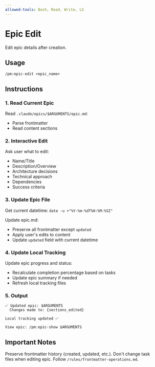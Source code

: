 ```yaml
---
allowed-tools: Bash, Read, Write, LS
---
```


# Epic Edit

Edit epic details after creation.

## Usage
```
/pm:epic-edit <epic_name>
```

## Instructions

### 1. Read Current Epic

Read `.claude/epics/$ARGUMENTS/epic.md`:
- Parse frontmatter
- Read content sections

### 2. Interactive Edit

Ask user what to edit:
- Name/Title
- Description/Overview
- Architecture decisions
- Technical approach
- Dependencies
- Success criteria

### 3. Update Epic File

Get current datetime: `date -u +"%Y-%m-%dT%H:%M:%SZ"`

Update epic.md:
- Preserve all frontmatter except `updated`
- Apply user's edits to content
- Update `updated` field with current datetime

### 4. Update Local Tracking

Update epic progress and status:
- Recalculate completion percentage based on tasks
- Update epic summary if needed
- Refresh local tracking files

### 5. Output

```
✅ Updated epic: $ARGUMENTS
  Changes made to: {sections_edited}
  
Local tracking updated ✅

View epic: /pm:epic-show $ARGUMENTS
```

## Important Notes

Preserve frontmatter history (created, updated, etc.).
Don't change task files when editing epic.
Follow `/rules/frontmatter-operations.md`.